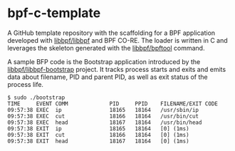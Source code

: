 # bpf-c-template

A GitHub template repository with the scaffolding for a BPF application
developed with [libbpf/libbpf] and BPF CO-RE. The loader is written in C and
leverages the skeleton generated with the [libbpf/bpftool] command.

A sample BFP code is the Bootstrap application introduced by the
[libbpf/libbpf-bootstrap] project. It tracks process starts and exits and emits
data about filename, PID and parent PID, as well as exit status of the process life.

``` console
$ sudo ./bootstrap 
TIME     EVENT COMM             PID     PPID    FILENAME/EXIT CODE
09:57:38 EXEC  ip               18165   18164   /usr/sbin/ip
09:57:38 EXEC  cut              18166   18164   /usr/bin/cut
09:57:38 EXEC  head             18167   18164   /usr/bin/head
09:57:38 EXIT  ip               18165   18164   [0] (1ms)
09:57:38 EXIT  cut              18166   18164   [0] (1ms)
09:57:38 EXIT  head             18167   18164   [0] (1ms)
```

[libbpf/libbpf]: https://github.com/libbpf/libbpf/
[libbpf/bpftool]: https://github.com/libbpf/bpftool/
[libbpf/libbpf-bootstrap]: https://github.com/libbpf/libbpf-bootstrap/
